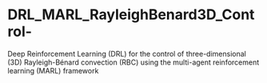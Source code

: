 # DRL_MARL_RayleighBenard3D_Control-
Deep Reinforcement Learning (DRL) for the control of three-dimensional (3D) Rayleigh-Bénard convection (RBC) using the multi-agent reinforcement learning (MARL) framework
